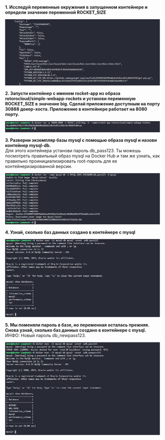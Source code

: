 **1.  Исследуй переменные окружения в запущенном контейнере и определи значение переменной ROCKET_SIZE** 

![](images/20230126221730.png)  

**2. Запусти контейнер с именем rocket-app из образа rotorocloud/simple-webapp-rockets и установи переменную ROCKET_SIZE в значение big. Сделай приложение доступным на порту 30888 докер-хоста. Приложение в контейнере работает на 8080 порту.**  
  
![](images/20230126222010.png)    

**3. Разверни экземпляр базы mysql с помощью образа mysql и назови контейнер mysql-db.**  
Для этого контейнера установи пароль db_pass123. Ты можешь посмотреть правильный образ mysql на Docker Hub и там же узнать, как правильно проинициализировать root-пароль для ее контейнеризированной версии.  

![](images/20230126222416.png)  

**4. Узнай, сколько баз данных создано в контейнере с mysql**  
  
![](images/20230126223401.png)  

**5. Мы поменяли пароль в базе, но переменная осталась прежняя. Снова узнай, сколько баз данных создано в контейнере с mysql.**  
ИНФО: Новый пароль db_newpass123.
  
![](images/20230126223806.png)  